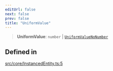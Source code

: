 ```yaml
---
editUrl: false
next: false
prev: false
title: "UniformValue"
---
```


> **UniformValue**: `number` \| [`UniformValueNoNumber`](/api/type-aliases/uniformvaluenonumber/)

## Defined in

[src/core/InstancedEntity.ts:5](https://github.com/agargaro/instanced-mesh/blob/eb962593317d404ef77ad357a2929b15e9b35854/src/core/InstancedEntity.ts#L5)

